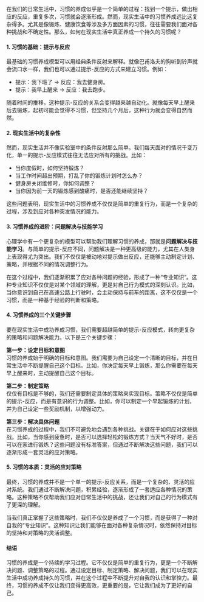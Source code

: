 在我们的日常生活中，习惯的养成似乎是一个简单的过程：找到一个提示，做出相应的反应，重复多次，习惯就会逐渐形成。然而，现实生活中的习惯养成远比这复杂得多。尤其是像锻炼、健康饮食等涉及多方面因素的习惯，往往需要我们面对各种挑战和不确定性。那么，如何在现实生活中真正养成一个持久的习惯呢？

#### 1. 习惯的基础：提示与反应

最基础的习惯养成模型可以用经典条件反射来解释。就像巴甫洛夫的狗听到铃声就会流口水一样，我们也可以通过提示-反应的方式来建立习惯。例如：

- 提示：我下班了 -> 反应：我去健身房。
- 提示：我早上醒来 -> 反应：我去跑步。

随着时间的推移，这种提示-反应的关系会变得越来越自动化。就像每天早上醒来后去锻炼，起初可能会觉得不习惯，但坚持几个月后，这种行为就会变得自然而然。

#### 2. 现实生活中的复杂性

然而，现实生活并不像实验室中的条件反射那么简单。我们每天面对的情况千变万化，单一的提示-反应模式往往无法应对所有的挑战。比如：

- 当你度假时，如何坚持锻炼？
- 当工作时间超出预期，打乱了你的锻炼计划时怎么办？
- 健身房关闭维修时，你如何调整？
- 当你因为前一天的锻炼感到酸痛时，是否还能继续坚持？

这些问题表明，现实生活中的习惯养成不仅仅是简单的重复行为，而是一个复杂的过程，涉及到应对各种突发情况的能力。

#### 3. 习惯养成的进阶：问题解决与技能学习

心理学中有一个更复杂的模型可以帮助我们理解习惯的养成，那就是**问题解决与技能学习**。与简单的提示-反应不同，问题解决是一种更高级的能力，尤其在人类身上表现得尤为突出。我们不仅仅是被动地对提示做出反应，还能够主动制定计划、策略，并根据不同的情况调整行为。

在这个过程中，我们逐渐积累了应对各种问题的经验，形成了一种“专业知识”。这种专业知识不仅仅是对某个领域的理解，更是对自己行为模式的深刻认识。比如，当你意识到自己在高速公路上行驶时，会主动保持与前车的距离，这不仅仅是一个习惯，而是一种基于经验的判断和策略。

#### 4. 习惯养成的三个关键步骤

要在现实生活中成功养成习惯，我们需要超越简单的提示-反应模式，转向更复杂的策略和问题解决能力。以下是三个关键步骤：

**第一步：设定目标和意图**  
习惯的养成始于明确的目标和意图。我们需要为自己设定一个清晰的目标，并在日常生活中不断提醒自己这个目标。比如，你决定每天早上锻炼，那么你需要在每天早上醒来时，主动提醒自己这个目标。

**第二步：制定策略**  
仅仅有目标是不够的，我们还需要制定具体的策略来实现目标。策略不仅仅是简单的提示-反应，而是有意识的行为调整。比如，你可以制定一个早起锻炼的计划，并为自己设定一些奖励机制，以增强动力。

**第三步：解决具体问题**  
在习惯养成的过程中，我们不可避免地会遇到各种挑战。关键在于如何应对这些挑战。比如，当你感到疲惫时，是否可以选择轻松的锻炼方式？当天气不好时，是否可以在家进行锻炼？这些问题没有标准答案，但通过不断解决这些问题，我们可以逐渐形成一套灵活的应对策略。

#### 5. 习惯的本质：灵活的应对策略

最终，习惯的养成并不是一个单一的提示-反应关系，而是一个复杂的、灵活的应对系统。我们通过不断解决问题，积累经验，逐渐形成了一套适应各种情况的策略。这种策略不仅帮助我们应对日常生活中的挑战，还让我们对自己的行为模式有了更深的理解。

当我们真正掌握了这些策略时，我们不仅仅是养成了一个习惯，而是获得了一种对自我的“专业知识”。这种知识让我们能够在面对各种复杂情况时，依然保持对目标的坚持和对策略的灵活调整。

#### 结语

习惯的养成是一个持续的学习过程。它不仅仅是简单的重复行为，更是一个不断解决问题、调整策略的过程。通过设定目标、制定策略、解决问题，我们可以在现实生活中成功养成持久的习惯，并在这个过程中不断提升对自我的认识和掌控力。最终，习惯的养成不仅让我们变得更高效，更重要的是，它让我们成为了更好的自己。
